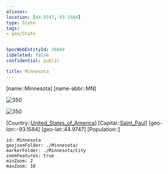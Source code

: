 ```yaml
---
aliases: 
location: [44.9747,-93.1584]
type: State
tags:
- geo/State


SpocWebEntityId: 36049
isDeleted: false
confidential: public

title: Minnesota
---
```

[name::Minnesota]
[name-abbr::MN]

![350](Coat_of_arms_of_Minnesota.svg)

![350](geo/Continent/North-America/United_States_of_America/Minnesota/Flag_of_Minnesota.svg)

[Country::[United_States_of_America](geo/Continent/North-America/United_States_of_America.md)]
[Capital::[Saint_Paul](geo/Continent/North-America/United_States_of_America/Minnesota/City/Saint_Paul.md)]
[geo-lon::-93.1584]
[geo-lat::44.9747]
[Population::]



```leaflet
id: Minnesota
geojsonFolder: ./Minnesota/
markerFolder: ./Minnesota/City
zoomFeatures: true 
minZoom: 2 
maxZoom: 18
```


